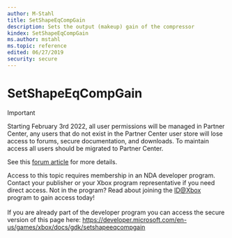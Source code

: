 ```yaml
---
author: M-Stahl
title: SetShapeEqCompGain
description: Sets the output (makeup) gain of the compressor
kindex: SetShapeEqCompGain
ms.author: mstahl
ms.topic: reference
edited: 06/27/2019
security: secure
---
```


# SetShapeEqCompGain
> [!IMPORTANT]
> Starting February 3rd 2022, all user permissions will be managed in Partner Center, any users that do not exist in the Partner Center user store will lose access to forums, secure documentation, and downloads. To maintain access all users should be migrated to Partner Center. <p></p>See this <a href="https://forums.xboxlive.com/articles/132187/breaking-change-user-access-for-forums-secure-docu.html">forum article</a> for more details.  

 Access to this topic requires membership in an NDA developer program. Contact your publisher or your Xbox program representative if you need direct access. Not in the program? Read about joining the <a href="https://www.xbox.com/Developers/id">ID@Xbox</a> program to gain access today!  <br/><br/>If you are already part of the developer program you can access the secure version of this page here: <a target="_blank" href="https://developer.microsoft.com/en-us/games/xbox/docs/gdk/setshapeeqcompgain">https://developer.microsoft.com/en-us/games/xbox/docs/gdk/setshapeeqcompgain</a>